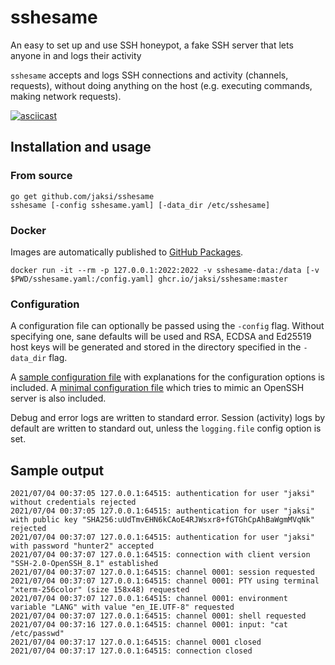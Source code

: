 # sshesame

An easy to set up and use SSH honeypot, a fake SSH server that lets anyone in and logs their activity

`sshesame` accepts and logs SSH connections and activity (channels, requests), without doing anything on the host (e.g. executing commands, making network requests).

[![asciicast](https://asciinema.org/a/V099PxjofAz16XwRxdqUDWAJv.svg)](https://asciinema.org/a/V099PxjofAz16XwRxdqUDWAJv)

## Installation and usage

### From source

```
go get github.com/jaksi/sshesame
sshesame [-config sshesame.yaml] [-data_dir /etc/sshesame]
```

### Docker

Images are automatically published to [GitHub Packages](https://github.com/jaksi/sshesame/pkgs/container/sshesame).

```
docker run -it --rm -p 127.0.0.1:2022:2022 -v sshesame-data:/data [-v $PWD/sshesame.yaml:/config.yaml] ghcr.io/jaksi/sshesame:master
```

### Configuration

A configuration file can optionally be passed using the `-config` flag.
Without specifying one, sane defaults will be used and RSA, ECDSA and Ed25519 host keys will be generated and stored in the directory specified in the `-data_dir` flag.

A [sample configuration file](sshesame.yaml) with explanations for the configuration options is included.
A [minimal configuration file](openssh.yaml) which tries to mimic an OpenSSH server is also included.

Debug and error logs are written to standard error. Session (activity) logs by default are written to standard out, unless the `logging.file` config option is set.

## Sample output

```
2021/07/04 00:37:05 127.0.0.1:64515: authentication for user "jaksi" without credentials rejected
2021/07/04 00:37:05 127.0.0.1:64515: authentication for user "jaksi" with public key "SHA256:uUdTmvEHN6kCAoE4RJWsxr8+fGTGhCpAhBaWgmMVqNk" rejected
2021/07/04 00:37:07 127.0.0.1:64515: authentication for user "jaksi" with password "hunter2" accepted
2021/07/04 00:37:07 127.0.0.1:64515: connection with client version "SSH-2.0-OpenSSH_8.1" established
2021/07/04 00:37:07 127.0.0.1:64515: channel 0001: session requested
2021/07/04 00:37:07 127.0.0.1:64515: channel 0001: PTY using terminal "xterm-256color" (size 158x48) requested
2021/07/04 00:37:07 127.0.0.1:64515: channel 0001: environment variable "LANG" with value "en_IE.UTF-8" requested
2021/07/04 00:37:07 127.0.0.1:64515: channel 0001: shell requested
2021/07/04 00:37:16 127.0.0.1:64515: channel 0001: input: "cat /etc/passwd"
2021/07/04 00:37:17 127.0.0.1:64515: channel 0001 closed
2021/07/04 00:37:17 127.0.0.1:64515: connection closed
```
